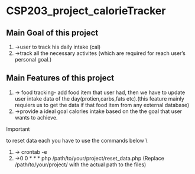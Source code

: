 # CSP203_project_calorieTracker

## Main Goal of this project 
1. ->user to track his daily intake (cal)
1. ->track all the necessary activites (which are required for reach user’s personal goal.)

## Main Features of this project
1. -> food tracking- add food item that user had, then we have to update user intake data of the day(protien,carbs,fats etc).(this feature mainly requiers us to get the data if that food item from any external database)  
1. ->provide a ideal goal calories intake based on the the goal that user wants to achieve.

> [!IMPORTANT]
> to reset data each you have to use the commands below \\
 1. -> crontab -e
 1. ->0 0 * * * php /path/to/your/project/reset_data.php  (Replace /path/to/your/project/ with the actual path to the files)
 





     